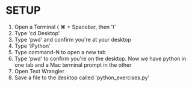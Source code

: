 # SETUP
1. Open a Terminal ( &#8984; + Spacebar, then 't'
2. Type 'cd Desktop'
3. Type 'pwd' and confirm you're at your desktop
4. Type 'iPython'
5. Type command-N to open a new tab
6. Type 'pwd' to confirm you're on the desktop. Now we have python in one tab and a Mac terminal prompt in the other
7. Open Text Wrangler
8. Save a file to the desktop called 'python_exercises.py'
